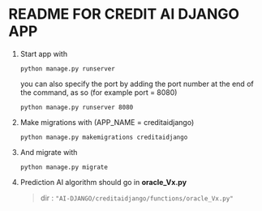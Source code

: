 # README FOR CREDIT AI DJANGO APP

1. Start app with

   `python manage.py runserver`

   you can also specify the port by adding the port number at the end of the command, as so (for example port = 8080)

   `python manage.py runserver 8080`

2. Make migrations with (APP_NAME = creditaidjango)

   `python manage.py makemigrations creditaidjango`

3. And migrate with

   `python manage.py migrate`

4. Prediction AI algorithm should go in **oracle_Vx.py**

   > dir : `"AI-DJANGO/creditaidjango/functions/oracle_Vx.py"`
